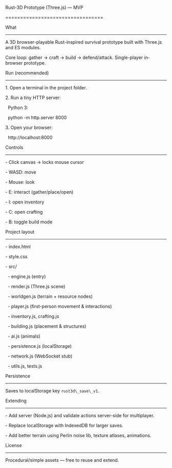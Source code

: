 Rust-3D Prototype (Three.js) — MVP

=================================



What

----

A 3D browser-playable Rust-inspired survival prototype built with Three.js and ES modules.

Core loop: gather → craft → build → defend/attack. Single-player in-browser prototype.



Run (recommended)

-----------------

1\. Open a terminal in the project folder.

2\. Run a tiny HTTP server:



&nbsp;  Python 3:

&nbsp;    python -m http.server 8000



3\. Open your browser:

&nbsp;    http://localhost:8000



Controls

--------

\- Click canvas -> locks mouse cursor

\- WASD: move

\- Mouse: look

\- E: interact (gather/place/open)

\- I: open inventory

\- C: open crafting

\- B: toggle build mode



Project layout

--------------

\- index.html

\- style.css

\- src/

&nbsp; - engine.js (entry)

&nbsp; - render.js (Three.js scene)

&nbsp; - worldgen.js (terrain + resource nodes)

&nbsp; - player.js (first-person movement \& interactions)

&nbsp; - inventory.js, crafting.js

&nbsp; - building.js (placement \& structures)

&nbsp; - ai.js (animals)

&nbsp; - persistence.js (localStorage)

&nbsp; - network.js (WebSocket stub)

&nbsp; - utils.js, tests.js



Persistence

-----------

Saves to localStorage key `rust3d\_save\_v1`.



Extending

---------

\- Add server (Node.js) and validate actions server-side for multiplayer.

\- Replace localStorage with IndexedDB for larger saves.

\- Add better terrain using Perlin noise lib, texture atlases, animations.



License

-------

Procedural/simple assets — free to reuse and extend.



